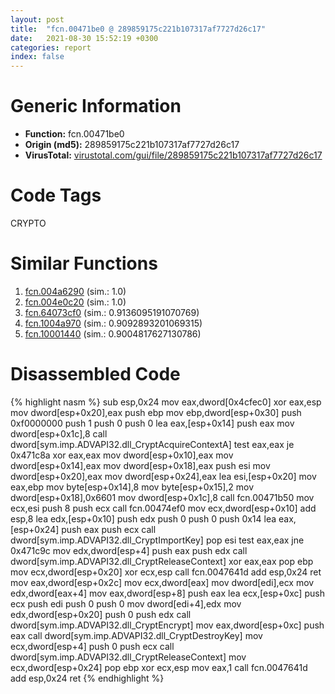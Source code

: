 ```yaml
---
layout: post
title:  "fcn.00471be0 @ 289859175c221b107317af7727d26c17"
date:   2021-08-30 15:52:19 +0300
categories: report
index: false
---
```


# Generic Information
- **Function:** fcn.00471be0
- **Origin (md5):** 289859175c221b107317af7727d26c17
- **VirusTotal:** [virustotal.com/gui/file/289859175c221b107317af7727d26c17][virustotal_ref]

# Code Tags
<span class="tag" id="CRYPTO">CRYPTO</span>


# Similar Functions

1. [fcn.004a6290][similar_1_ref] (sim.: 1.0)
2. [fcn.004e0c20][similar_2_ref] (sim.: 1.0)
3. [fcn.64073cf0][similar_3_ref] (sim.: 0.9136095191070769)
4. [fcn.1004a970][similar_4_ref] (sim.: 0.9092893201069315)
5. [fcn.10001440][similar_5_ref] (sim.: 0.9004817627130786)


# Disassembled Code

{% highlight nasm %}
sub esp,0x24
mov eax,dword[0x4cfec0]
xor eax,esp
mov dword[esp+0x20],eax
push ebp
mov ebp,dword[esp+0x30]
push 0xf0000000
push 1
push 0
push 0
lea eax,[esp+0x14]
push eax
mov dword[esp+0x1c],8
call dword[sym.imp.ADVAPI32.dll_CryptAcquireContextA]
test eax,eax
je 0x471c8a
xor eax,eax
mov dword[esp+0x10],eax
mov dword[esp+0x14],eax
mov dword[esp+0x18],eax
push esi
mov dword[esp+0x20],eax
mov dword[esp+0x24],eax
lea esi,[esp+0x20]
mov eax,ebp
mov byte[esp+0x14],8
mov byte[esp+0x15],2
mov dword[esp+0x18],0x6601
mov dword[esp+0x1c],8
call fcn.00471b50
mov ecx,esi
push 8
push ecx
call fcn.00474ef0
mov ecx,dword[esp+0x10]
add esp,8
lea edx,[esp+0x10]
push edx
push 0
push 0
push 0x14
lea eax,[esp+0x24]
push eax
push ecx
call dword[sym.imp.ADVAPI32.dll_CryptImportKey]
pop esi
test eax,eax
jne 0x471c9c
mov edx,dword[esp+4]
push eax
push edx
call dword[sym.imp.ADVAPI32.dll_CryptReleaseContext]
xor eax,eax
pop ebp
mov ecx,dword[esp+0x20]
xor ecx,esp
call fcn.0047641d
add esp,0x24
ret
mov eax,dword[esp+0x2c]
mov ecx,dword[eax]
mov dword[edi],ecx
mov edx,dword[eax+4]
mov eax,dword[esp+8]
push eax
lea ecx,[esp+0xc]
push ecx
push edi
push 0
push 0
mov dword[edi+4],edx
mov edx,dword[esp+0x20]
push 0
push edx
call dword[sym.imp.ADVAPI32.dll_CryptEncrypt]
mov eax,dword[esp+0xc]
push eax
call dword[sym.imp.ADVAPI32.dll_CryptDestroyKey]
mov ecx,dword[esp+4]
push 0
push ecx
call dword[sym.imp.ADVAPI32.dll_CryptReleaseContext]
mov ecx,dword[esp+0x24]
pop ebp
xor ecx,esp
mov eax,1
call fcn.0047641d
add esp,0x24
ret
{% endhighlight %}


[similar_1_ref]: /report/fcn.004a6290@be7fba7cc724acf4ae2900d99e0fc9c3
[similar_2_ref]: /report/fcn.004e0c20@279a61b1e76da49531f1f16fd1102a2d
[similar_3_ref]: /report/fcn.64073cf0@07e4412910bcf0f5969ef64c44eecb2d
[similar_4_ref]: /report/fcn.1004a970@2585b133c2e70968905cce13b1fc2654
[similar_5_ref]: /report/fcn.10001440@a0ac129ff3ea4c0dfa9529c259a9502c
[virustotal_ref]: https://www.virustotal.com/gui/file/289859175c221b107317af7727d26c17